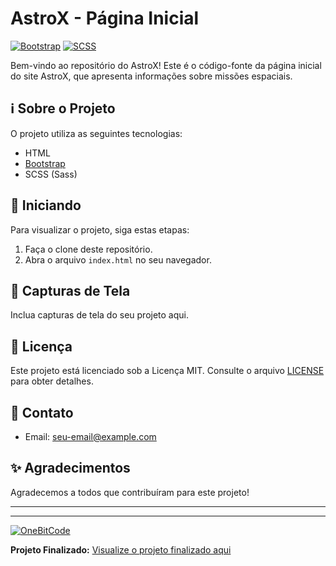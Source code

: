# AstroX - Página Inicial

[![Bootstrap](https://img.shields.io/badge/Bootstrap-79.9%25-blue)](https://getbootstrap.com/)
[![SCSS](https://img.shields.io/badge/SCSS-20.1%25-pink)](https://sass-lang.com/)

Bem-vindo ao repositório do AstroX! Este é o código-fonte da página inicial do site AstroX, que apresenta informações sobre missões espaciais.

## ℹ️ Sobre o Projeto

O projeto utiliza as seguintes tecnologias:
- HTML
- [Bootstrap](https://getbootstrap.com/)
- SCSS (Sass)

## 🚀 Iniciando

Para visualizar o projeto, siga estas etapas:

1. Faça o clone deste repositório.
2. Abra o arquivo `index.html` no seu navegador.

## 📸 Capturas de Tela

Inclua capturas de tela do seu projeto aqui.

## 📃 Licença

Este projeto está licenciado sob a Licença MIT. Consulte o arquivo [LICENSE](LICENSE) para obter detalhes.

## 📧 Contato

- Email: seu-email@example.com

## ✨ Agradecimentos

Agradecemos a todos que contribuíram para este projeto!

---

---

[![OneBitCode](https://img.shields.io/badge/OneBitCode-2021-red)](https://onebitcode.com/)

**Projeto Finalizado:** [Visualize o projeto finalizado aqui](https://main--magical-selkie-bf7bee.netlify.app/)

